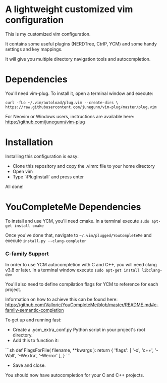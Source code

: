 # A lightweight customized vim configuration

This is my customized vim configuration.  

It contains some useful plugins (NERDTree, CtrlP, YCM) and some handy settings and key mappings.

It will give you multiple directory navigation tools and autocompletion.

<h1>Dependencies</h1>

You'll need vim-plug.  To install it, open a terminal window and execute:

`curl -fLo ~/.vim/autoload/plug.vim --create-dirs \`
<br>`https://raw.githubusercontent.com/junegunn/vim-plug/master/plug.vim`

For Neovim or Windows users, instructions are available here: https://github.com/junegunn/vim-plug

<h1>Installation</h1>

Installing this configuration is easy:

<ul>
  <li>Clone this repository and copy the .vimrc file to your home directory
  <li>Open vim
  <li>Type `:PlugInstall` and press enter
</ul>

All done!

<h1>YouCompleteMe Dependencies</h1>

To install and use YCM, you'll need cmake.  In a terminal execute `sudo apt-get install cmake`

Once you've done that, navigate to `~/.vim/plugged/YouCompleteMe` and execute  `install.py --clang-completer`

### C-family Support

In order to use YCM autocompletion with C and C++, you will need clang v3.8 or later.
In a terminal window execute `sudo apt-get install libclang-dev`

You'll also need to define compilation flags for YCM to reference for each project.

Information on how to achieve this can be found here: 
https://github.com/Valloric/YouCompleteMe/blob/master/README.md#c-family-semantic-completion

To get up and running fast:
<ul>
<li>Create a .ycm_extra_conf.py Python script in your project's root directory.</li>
<li>Add this to function it:</li></ul>
```sh
def FlagsForFile( filename, **kwargs ):
  return {
    'flags': [ '-x', 'c++', '-Wall', '-Wextra', '-Werror' ],
    }
```
<ul><li>Save and close.</li></ul>

You should now have autocompletion for your C and C++ projects.



